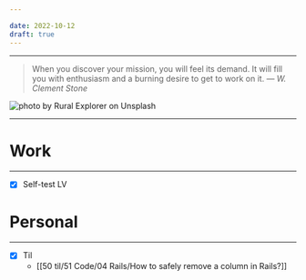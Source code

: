 ```yaml
---

date: 2022-10-12
draft: true
---
```



---

> When you discover your mission, you will feel its demand. It will fill you with enthusiasm and a burning desire to get to work on it.
> — <cite>W. Clement Stone</cite>

![photo by Rural Explorer on Unsplash](https://images.unsplash.com/photo-1562839492-20a189fafbcb?crop=entropy&cs=tinysrgb&fm=jpg&ixid=MnwzNjM5Nzd8MHwxfHJhbmRvbXx8fHx8fHx8fDE2NjU1NDA0Njk&ixlib=rb-1.2.1&q=80&w=500&h=500)

---


# Work
---
- [x] Self-test LV


# Personal
---
- [x] Til
	-  [[50 til/51 Code/04 Rails/How to safely remove a column in Rails?]] 
